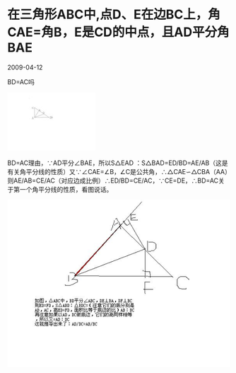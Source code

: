 # 在三角形ABC中,点D、E在边BC上，角CAE=角B，E是CD的中点，且AD平分角BAE
2009-04-12


BD=AC吗

![](00e93901213fb80ea0f2f7c536d12f2eb9389485.jpeg)


BD=AC理由，∵AD平分∠BAE，所以S△EAD ：S△BAD=ED/BD=AE/AB（这是有关角平分线的性质）又∵∠CAE=∠B，∠C是公共角，∴△CAE∽△CBA（AA）则AE/AB=CE/AC（对应边成比例）∴ED/BD=CE/AC，∵CE=DE，∴BD=AC关于第一个角平分线的性质，看图说话。

![](2cf5e0fe9925bc31aba4978a5edf8db1cb137023.jpeg)
